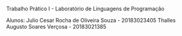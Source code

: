 Trabalho Prático I - Laboratório de Linguagens de Programação

Alunos:
	Julio Cesar Rocha de Oliveira Souza - 20183023405
	Thalles Augusto Soares Verçosa - 20183021385
